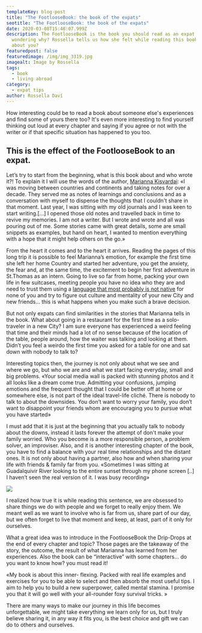 ```yaml
---
templateKey: blog-post
title: "The FootlooseBook: the book of the expats"
seotitle: "The FootlooseBook: the book of the expats"
date: 2020-03-08T15:48:07.999Z
description: The FootlooseBook is the book you should read as an expat! Are you
  wondering why? Rossella tells us how she felt while reading this book. What
  about you?
featuredpost: false
featuredimage: /img/img_3319.jpg
imagealt: Image by Rossella
tags:
  - book
  - living abroad
category:
  - expat tips
author: Rossella Daví
---
```

How interesting could be to read a book about someone else's experiences and find some of yours there too? It's even more interesting to find yourself thinking out loud at every chapter and saying if you agree or not with the writer or if that specific situation has happened to you too.

## This is the effect of the FootlooseBook to an expat.

Let’s try to start from the beginning, what is this book about and who wrote it?! To explain it I will use the words of the author, [Marianna Kisvardai](https://www.amazon.co.uk/gp/product/1699244030/ref=as_li_tl?ie=UTF8&tag=thexpatmaga06-21&camp=1634&creative=6738&linkCode=as2&creativeASIN=1699244030&linkId=6911ea7345e9c5bea9b9c00fd64621e8): «I was moving between countries and continents and taking notes for over a decade. They served me as notes of learnings and conclusions and as a conversation with myself to dispense the thoughts that I couldn't share in that moment. Last year, I was sitting with my old journals and I was keen to start writing.\[…] I opened those old notes and travelled back in time to revive my memories. I am not a writer. But I wrote and wrote and all was pouring out of me. Some stories came with great details, some are small snippets as examples, but hand on heart, I wanted to mention everything with a hope that it might help others on the go.»

From the heart it comes and to the heart it arrives. Reading the pages of this long trip it is possible to feel Marianna’s emotion, for example the first time she left her home Country and started her adventure, you get the anxiety, the fear and, at the same time, the excitement to begin her first adventure in St.Thomas as an intern. Going to live so far from home, packing your own life in few suitcases, meeting people you have no idea who they are and need to trust them using a [language that most probably is not native](https://www.thexpatmagazine.com/blog/2019-06-20-to-learn-or-not-to-learn-the-local-language/) for none of you and try to figure out culture and mentality of your new City and new friends… this is what happens when you make such a brave decision.

But not only expats can find similarities in the stories that Marianna tells in the book. What about going in a restaurant for the first time as a solo-traveler in a new City? I am sure everyone has experienced a weird feeling that time and their minds had a lot of no sense because of the location of the table, people around, how the waiter was talking and looking at them. Didn’t you feel a weirdo the first time you asked for a table for one and sat down with nobody to talk to?

Interesting topics then, the journey is not only about what we see and where we go, but who we are and what we start facing everyday, small and big problems. «Your social media wall is packed with stunning photos and it all looks like a dream come true. Admitting your confusions, jumping emotions and the frequent thought that I could be better off at home or somewhere else, is not part of the ideal travel-life cliché. There is nobody to talk to about the downsides. You don’t want to worry your family, you don’t want to disappoint your friends whom are encouraging you to pursue what you have started»

I must add that it is just at the beginning that you actually talk to nobody about the downs, instead it lasts forever the attempt of don't make your family worried. Who you become is a more responsible person, a problem solver, an improviser. Also, and it is another interesting chapter of the book, you have to find a balance with your real time relationships and the distant ones. It is not only about having a partner, also how and when sharing your life with friends & family far from you. «Sometimes I was sitting at Guadalquivir River looking to the entire sunset through my phone screen \[..] I haven’t seen the real version of it. I was busy recording» 

![](/img/img_3301.jpg)

I realized how true it is while reading this sentence, we are obsessed to share things we do with people and we forget to really enjoy them. We meant well as we want to involve who is far from us, share part of our day, but we often forget to live that moment and keep, at least, part of it only for ourselves.

What a great idea was to introduce in the FootlooseBook the Drip-Drops at the end of every chapter and topic? Those pages are the takeaway of the story, the outcome, the result of what Marianna has learned from her experiences. Also the book can be “interactive” with some chapters… do you want to know how? you must read it!

«My book is about this inner- flexing. Packed with real life examples and exercises for you to be able to select and then absorb the most useful tips. I aim to help you to build a new superpower, called mental stamina. I promise you that it will go well with your all-rounder foxy survival tricks. »

There are many ways to make our journey in this life becomes unforgettable, we might take everything we learn only for us, but I truly believe sharing it, in any way it fits you, is the best choice and gift we can do to others and ourselves.